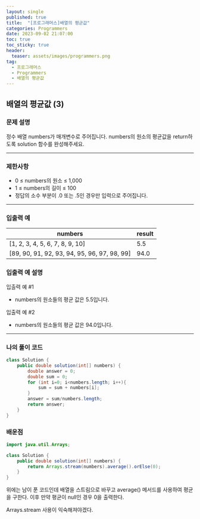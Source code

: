```yaml
---
layout: single
published: true
title:  "[프로그래머스]배열의 평균값"
categories: Programmers
date: 2023-09-02 21:07:00
toc: true
toc_sticky: true
header:
  teaser: assets/images/programmers.png
tag:   
  - 프로그래머스
  - Programmers
  - 배열의 평균값
---
```


## 배열의 평균값 (3)

### 문제 설명
정수 배열 numbers가 매개변수로 주어집니다. numbers의 원소의 평균값을 return하도록 solution 함수를 완성해주세요.

----------------

### 제한사항

* 0 ≤ numbers의 원소 ≤ 1,000
* 1 ≤ numbers의 길이 ≤ 100
* 정답의 소수 부분이 .0 또는 .5인 경우만 입력으로 주어집니다.


----------------

### 입출력 예

|numbers    |result|
|---|---|
|[1, 2, 3, 4, 5, 6, 7, 8, 9, 10]    |   5.5|
|[89, 90, 91, 92, 93, 94, 95, 96, 97, 98, 99]	|94.0|


### 입출력 예 설명

입출력 예 #1
* numbers의 원소들의 평균 값은 5.5입니다.
  
입출력 예 #2
* numbers의 원소들의 평균 값은 94.0입니다.




----------------

### 나의 풀이 코드

```java
class Solution {
    public double solution(int[] numbers) {
        double answer = 0;
        double sum = 0;
        for (int i=0; i<numbers.length; i++){
            sum = sum + numbers[i];
        }
        answer = sum/numbers.length;
        return answer;
    }
}
```
<p>

</p>



### 배운점

```java
import java.util.Arrays;

class Solution {
    public double solution(int[] numbers) {
        return Arrays.stream(numbers).average().orElse(0);
    }
}
```
<p>
위에는 남이 푼 코드인데 배열을 스트림으로 바꾸고 average() 메서드를 사용하여 평균을 구한다. 이후 만약 평균이 null인 경우 0을 출력한다.
</p>

<p>
Arrays.stream 사용이 익숙해져야겠다. 
</p>

